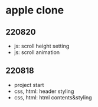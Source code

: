 # apple clone

## 220820

- js: scroll height setting
- js: scroll animation

## 220818

- project start
- css, html: header styling
- css, html: html contents&styling
